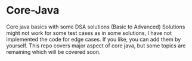 # Core-Java
Core java basics with some DSA solutions (Basic to Advanced)
Solutions might not work for some test cases as in some solutions, I have not implemented the code for edge cases. If you like, you can add them by yourself.
This repo covers major aspect of core java, but some topics are remaining which will be covered soon.

